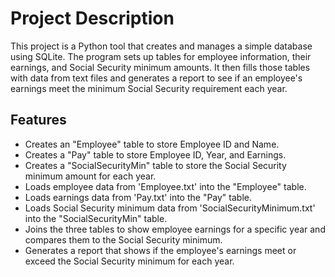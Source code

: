 <h1>Project Description</h1>

<p>This project is a Python tool that creates and manages a simple database using SQLite. The program sets up tables for employee information, their earnings, and Social Security minimum amounts. It then fills those tables with data from text files and generates a report to see if an employee's earnings meet the minimum Social Security requirement each year.</p>

<h2>Features</h2>

<ul>
  <li>Creates an "Employee" table to store Employee ID and Name.</li>
  <li>Creates a "Pay" table to store Employee ID, Year, and Earnings.</li>
  <li>Creates a "SocialSecurityMin" table to store the Social Security minimum amount for each year.</li>
  <li>Loads employee data from 'Employee.txt' into the "Employee" table.</li>
  <li>Loads earnings data from 'Pay.txt' into the "Pay" table.</li>
  <li>Loads Social Security minimum data from 'SocialSecurityMinimum.txt' into the "SocialSecurityMin" table.</li>
  <li>Joins the three tables to show employee earnings for a specific year and compares them to the Social Security minimum.</li>
  <li>Generates a report that shows if the employee's earnings meet or exceed the Social Security minimum for each year.</li>
</ul>
